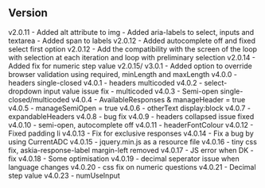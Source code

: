 Version
-------
v2.0.11 - Added alt attribute to img
    - Added aria-labels to select, inputs and textarea
    - Added span to labels
v2.0.12 - Added autocomplete off and fixed select first option
v2.0.12 - Add the compatibility with the screen of the loop with selection at each iteration and loop with preliminary selection
    v2.0.14 - Added fix for numeric step value
    v2.0.15/ v3.0.1 - Added option to override browser validation using required, minLength and maxLength
v4.0.0 - headers single-closed
v4.0.1 - headers multicoded
v4.0.2 - select-dropdown input value issue fix - multicoded
v4.0.3 - Semi-open single-closed/multicoded
v4.0.4 - AvailableResponses & manageHeader = true
v4.0.5 - manageSemiOpen = true
v4.0.6 - otherText display:block
v4.0.7 - expandableHeaders
v4.0.8 - bug fix
v4.0.9 - headers collapsed issue fixed
v4.0.10 - semi-open, autocomplete off
v4.0.11 - headerFontColour
v4.0.12 - Fixed padding li
v4.0.13 - Fix for exclusive responses
v4.0.14 - Fix a bug by using CurrentADC
v4.0.15 - jquery.min.js as a resource file
v4.0.16 - tiny css fix, askia-response-label margin-left removed
v4.0.17 - JS error when DK - fix
v4.0.18 - Some optimisation
v4.0.19 - decimal seperator issue when language changes
v4.0.20 - css fix on numeric questions
v4.0.21 - Decimal step value
v4.0.23 - numUseInput
